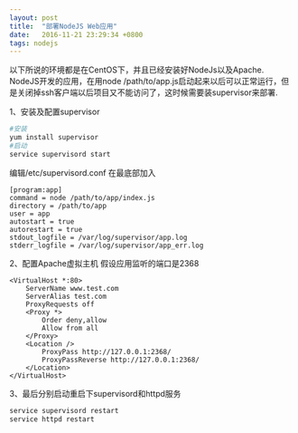 ```yaml
---
layout: post
title:  "部署NodeJS Web应用"
date:   2016-11-21 23:29:34 +0800
tags: nodejs
---
```


以下所说的环境都是在CentOS下，并且已经安装好NodeJs以及Apache.  
NodeJS开发的应用，在用node /path/to/app.js启动起来以后可以正常运行，但是关闭掉ssh客户端以后项目又不能访问了，这时候需要装supervisor来部署.  

1、安装及配置supervisor  
```bash
#安装
yum install supervisor
#启动
service supervisord start
```

编辑/etc/supervisord.conf 在最底部加入 

```
[program:app]
command = node /path/to/app/index.js 
directory = /path/to/app
user = app
autostart = true
autorestart = true
stdout_logfile = /var/log/supervisor/app.log
stderr_logfile = /var/log/supervisor/app_err.log
```

2、配置Apache虚拟主机
假设应用监听的端口是2368    
```
<VirtualHost *:80>
    ServerName www.test.com
    ServerAlias test.com
    ProxyRequests off
    <Proxy *>
        Order deny,allow
        Allow from all
    </Proxy>
    <Location />
        ProxyPass http://127.0.0.1:2368/
        ProxyPassReverse http://127.0.0.1:2368/
    </Location>
</VirtualHost>
```

3、最后分别启动重启下supervisord和httpd服务
```bash
service supervisord restart
service httpd restart
```